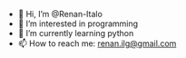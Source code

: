 - 👋 Hi, I’m @Renan-Italo
- 👀 I’m interested in programming
- 🌱 I’m currently learning python 
- 📫 How to reach me: renan.ilg@gmail.com

<!---
Renan-Italo/Renan-Italo is a ✨ special ✨ repository because its `README.md` (this file) appears on your GitHub profile.
You can click the Preview link to take a look at your changes.
--->
